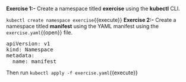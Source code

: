 **Exercise 1:-**
Create a namespace titled **exercise** using the **kubectl** CLI.

`kubectl create namespace exercise`{{execute}}
**Exercise 2:-**
Create a namespace titled **manifest** using the YAML manifest using the `exercise.yaml`{{open}} file.

<pre class="file"
data-filename="exercise.yaml"
data-target="replace">
apiVersion: v1
kind: Namespace
metadata:
  name: manifest</pre>
  
Then run `kubectl apply -f exercise.yaml`{{execute}}